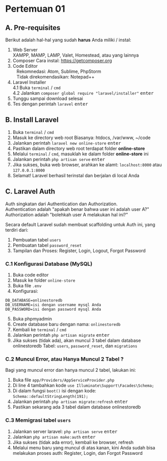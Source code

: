 # Pertemuan 01

## A. Pre-requisites

Berikut adalah hal-hal yang sudah **harus** Anda miliki / instal:

1. Web Server  
    XAMPP, MAMP, LAMP, Valet, Homestead, atau yang lainnya
2. Composer
    Cara instal: https://getcomposer.org
3. Code Editor  
    Rekomnedasi: Atom, Sublime, PhpStorm  
    Tidak direkomendasikan: Notepad++
4. Laravel Installer  
    4.1 Buka `terminal` / `cmd`  
    4.2 Jalankan `composer global require "laravel/installer"` <kbd>enter</kbd>
5. Tunggu sampai download selesai  
6. Tes dengan perintah `laravel` <kbd>enter</kbd>

## B. Install Laravel
1. Buka `terminal` / `cmd`
2. Masuk ke directory web root
    Biasanya: htdocs, /var/www, ~/code
3. Jalankan perintah `laravel new online-store` <kbd>enter</kbd>
4. Pastikan dalam directory web root terdapat folder **online-store**
5. Melalui `terminal` / `cmd`, masuklah ke dalam folder **online-store** ini
6. Jalankan perintah `php artisan serve` <kbd>enter</kbd>
7. Jika sukses, buka web browser, arahkan ke alamt: `localhost:8000` atau `127.0.0.1:8000`
8. Selamat! Laravel berhasil terinstal dan berjalan di local Anda

## C. Laravel Auth

Auth singkatan dari Authentication dan Authorization.  
Authentication adalah "apakah benar bahwa user ini adalah user A?"  
Authorization adalah "bolehkah user A melakukan hal ini?"

Secara default Laravel sudah membuat scaffolding untuk Auth ini, yang terdiri dari:
1. Pembuatan tabel `users`
2. Pembuatan tabel `password_reset`
2. Tampilan dan Proses: Register, Login, Logout, Forgot Password

### C.1 Konfigurasi Database (MySQL)

1. Buka code editor
2. Masuk ke folder `online-store`
3. Buka file `.env`
4. Konfigurasi:
```
DB_DATABASE=onlinestoredb
DB_USERNAME=isi dengan username mysql Anda
DB_PASSWORD=isi dengan password mysql Anda
```        
5. Buka phpmyadmin
6. Create database baru dengan nama: `onlinestoredb`
7. Kembali ke `terminal` / `cmd`
8. Jalankan perintah `php artisan migrate` <kbd>enter</kbd>
9. Jika sukses (tidak ada), akan muncul 3 tabel dalam database onlinestoredb
    Tabel: `users`, `password_reset`, dan `migrations`

### C.2 Muncul Error, atau Hanya Muncul 2 Tabel ?

Bagi yang muncul error dan hanya muncul 2 tabel, lakukan ini:

1. Buka file `app/Providers/AppServiceProvider.php`
2. Di line 4 tambahkan kode `use Illuminate\Support\Facades\Schema;`
3. Di dalam fungsi `boot()` isi dengan kode: `Schema::defaultStringLength(191);`
4. Jalankan perintah `php artisan migrate:refresh` <kbd>enter</kbd>
5. Pastikan sekarang ada 3 tabel dalam database onlinestoredb


### C.3 Memigrasi tabel `users`

1. Jalankan server laravel: `php artisan serve` <kbd>enter</kbd>
2. Jalankan `php artisan make:auth` <kbd>enter</kbd>
3. Jika sukses (tidak ada error), kembali ke browser, refresh
4. Melalui menu baru yang muncul di atas kanan, kini Anda sudah bisa melakukan proses auth: Register, Login, dan Forgot Password
